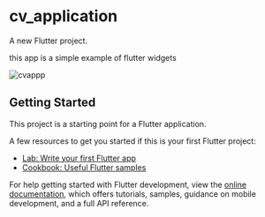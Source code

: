 # cv_application

A new Flutter project.

this app is a simple example of flutter widgets

![cvappp](https://github.com/arshiaasatvati/cv_application/assets/138293483/e9a1b4a7-e083-4014-a353-709ab249818d)


## Getting Started

This project is a starting point for a Flutter application.

A few resources to get you started if this is your first Flutter project:

- [Lab: Write your first Flutter app](https://docs.flutter.dev/get-started/codelab)
- [Cookbook: Useful Flutter samples](https://docs.flutter.dev/cookbook)

For help getting started with Flutter development, view the
[online documentation](https://docs.flutter.dev/), which offers tutorials,
samples, guidance on mobile development, and a full API reference.
